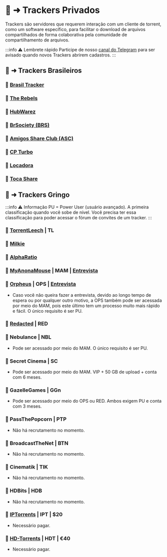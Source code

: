 # 🧵 ➜ Trackers Privados

Trackers são servidores que requerem interação com um cliente de torrent, como um software específico, para facilitar o download de arquivos compartilhados de forma colaborativa pela comunidade de compartilhamento de arquivos.

:::info ⚠️ Lembrete rápido
Participe de nosso [canal do Telegram](https://t.me/trackerslist) para ser avisado quando novos Trackers abrirem cadastros.
:::

## 📑 ➜ Trackers Brasileiros

### 🧲 [Brasil Tracker](https://brasiltracker.org/index.php)

### 🧲 [The Rebels](https://therebels.tv/)

### 🧲 [HubWarez](https://hubwarez.tv/forum/register.php)

### 🧲 [BrSociety (BRS)](https://brsociety.club/)

### 🧲 [Amigos Share Club (ASC)](https://cliente.amigos-share.club/)

### 🧲 [CP Turbo](http://cptv3ofjaw2hr5fqdhnno5qazsy3a6fz6yj2w6t2n2udvqfypsa3u7qd.onion/cpt/login/)

### 🧲 [Locadora](https://locadora.cc/)

### 🧲 [Toca Share](https://tocashare.com/register)

## 📑 ➜ Trackers Gringo

:::info ⚠️ Informação
PU = Power User (usuário avançado). A primeira classificação quando você sobe de nível. Você precisa ter essa classificação para poder acessar o fórum de convites de um tracker.
:::

### 🧲 [TorrentLeech](https://www.torrentleech.org/) | TL

### 🧲 [Milkie](https://milkie.cc/)

### 🧲 [AlphaRatio](https://alpharatio.cc/)

### 🧲 [MyAnonaMouse](myanonamouse.net) | MAM | [Entrevista](https://www.myanonamouse.net/inviteapp.php)

### 🧲 [Orpheus](orpheus.network) | OPS | [Entrevista](https://interview.orpheus.network/)
- Caso você não queira fazer a entrevista, devido ao longo tempo de espera ou por qualquer outro motivo, a OPS também pode ser acessada por meio do MAM, pois este último tem um processo muito mais rápido e fácil. O único requisito é ser PU.

### 🧲 [Redacted](https://interviewfor.red/en/index.html) | RED

### 🧲 Nebulance | NBL 
- Pode ser acessado por meio do MAM. O único requisito é ser PU.

### 🧲 Secret Cinema | SC  
- Pode ser acessado por meio do MAM. VIP + 50 GB de upload + conta com 6 meses.

### 🧲 GazelleGames | GGn 
- Pode ser acessado por meio do OPS ou RED. Ambos exigem PU e conta com 3 meses. 

### 🧲 PassThePopcorn | PTP 
- Não há recrutamento no momento.

### 🧲 BroadcastTheNet | BTN 
- Não há recrutamento no momento.

### 🧲 Cinematik | TIK 
- Não há recrutamento no momento.  

### 🧲 HDBits | HDB 
- Não há recrutamento no momento.

### 🧲 [IPTorrents](https://iptorrents.com/signup.php) | IPT | $20
- Necessário pagar.

### 🧲 [HD-Torrents](https://hd-torrents.org/unregistred.php) | HDT | €40
- Necessário pagar.
